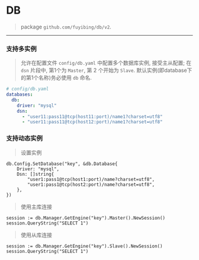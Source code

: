 # DB

> package `github.com/fuyibing/db/v2`.

----

### 支持多实例

> 允许在配置文件 `config/db.yaml` 中配置多个数据库实例, 接受主从配置;
> 在 `dsn` 片段中, 第1个为 `Master`, 第 2 个开始为 `Slave`.
> 默认实例(即database下的第1个名称)务必使用 `db` 命名.

```yaml
# config/db.yaml
databases:
  db:
    driver: "mysql"
    dsn:
      - "user11:pass11@tcp(host11:port)/name1?charset=utf8"
      - "user11:pass11@tcp(host12:port)/name1?charset=utf8"
```

### 支持动态实例

> 设置实例

```text
db.Config.SetDatabase("key", &db.Database{
    Driver: "mysql",
    Dsn: []string{
        "user1:pass1@tcp(host1:port)/name?charset=utf8",
        "user1:pass1@tcp(host2:port)/name?charset=utf8",
    },
})
```

> 使用主库连接

```text
session := db.Manager.GetEngine("key").Master().NewSession()
session.QueryString("SELECT 1")
```

> 使用从库连接

```text
session := db.Manager.GetEngine("key").Slave().NewSession()
session.QueryString("SELECT 1")
```
